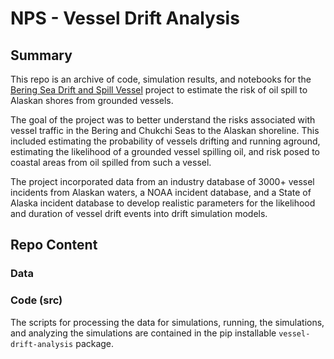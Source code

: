 # NPS - Vessel Drift Analysis

## Summary

This repo is an archive of code, simulation results, and notebooks for the [Bering Sea Drift and Spill Vessel](https://spillanddrift.srv.axds.co) project to estimate the risk of oil spill to Alaskan shores from grounded vessels.

The goal of the project was to better understand the risks associated with vessel traffic in the Bering and Chukchi Seas to the Alaskan shoreline. This included estimating the probability of vessels drifting and running aground, estimating the likelihood of a grounded vessel spilling oil, and risk posed to coastal areas from oil spilled from such a vessel.

The project incorporated data from an industry database of 3000+ vessel incidents from Alaskan waters, a NOAA incident database, and a State of Alaska incident database to develop realistic parameters for the likelihood and duration of vessel drift events into drift simulation models.

## Repo Content

### Data


### Code (src)

The scripts for processing the data for simulations, running, the simulations, and analyzing the simulations are contained
in the pip installable `vessel-drift-analysis` package.